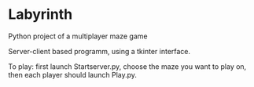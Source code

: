 # Labyrinth
Python project of a multiplayer maze game

Server-client based programm, using a tkinter interface.

To play: first launch Startserver.py, choose the maze you want to play on, then each player should launch Play.py.
